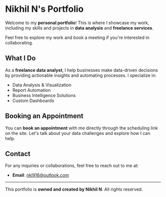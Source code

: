 # Nikhil N's Portfolio

Welcome to my **personal portfolio**! This is where I showcase my work, including my skills and projects in **data analysis** and **freelance services**. 

Feel free to explore my work and book a meeting if you're interested in collaborating.

## What I Do

As a **freelance data analyst**, I help businesses make data-driven decisions by providing actionable insights and automating processes. I specialize in:

- Data Analysis & Visualization
- Report Automation
- Business Intelligence Solutions
- Custom Dashboards

## Booking an Appointment

You can **book an appointment** with me directly through the scheduling link on the site. Let's talk about your data challenges and explore how I can help.

## Contact

For any inquiries or collaborations, feel free to reach out to me at:

- **Email**: [nkl916@outlook.com](mailto:nkl916@outlook.com)

---

This portfolio is **owned and created by Nikhil N**. All rights reserved.

